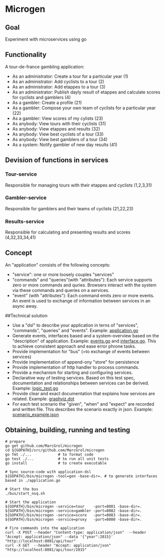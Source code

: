 # Microgen

## Goal
Experiment with microservices using go

## Functionality
A tour-de-france gambling application:
- As an administrator: Create a tour for a particular year (1)
- As an administrator: Add cyclists to a tour (2)
- As an administrator: Add etappes to a tour (3)
- As an administrator: Publish dayly result of etappes and calculate scores for cyclists and gamblers (4)
- As a gambler: Create a profile (21)
- As a gambler: Compose your own team of cyclists for a particular year (22)
- As a gambler: View scores of my cylists (23)
- As anybody: View tours with their cyclists (31)
- As anybody: View etappes and results (32)
- As anybody: View best cyclists of a tour (33)
- As anybody: View best gamblers of a tour (34)
- As a system: Notify gambler of new day results (41)

## Devision of functions in services
### Tour-service
Responsible for managing tours with their etappes and cyclists (1,2,3,31)

### Gambler-service
Responsible for gamblers and their teams of cyclists (21,22,23)

### Results-service
Responsible for calculating and presenting results and scores (4,32,33,34,41)

## Concept
An "application" consists of the following concepts:
 - "service": one or more loosely couples "services"
 - "commands" and "queries"(with "attributes"): Each service supports zero or more commands and quries. Browsers interact with the system via these commands and queries on a services.
 - "event" (with "attributes"): Each command emits zero or more events. An event is used to exchange of information between services in an async away.

##Technical solution
- Use a "dsl" to describe your application in terns of "services", "commands", "queries" and "events". Example: [application.go](./application.go)
- Generate events, interfaces based and a system-overview based on the "description" of application. Example: [events.go](./tourApp/events/events.go) and [interface.go](./tourApp/gambler/interface.go). This to achieve consistent approach and ease error phrone tasks.
- Provide implementation for "bus" (=to exchange of events between services)
- Provide implementation of append-ony "store" for persistence
- Provide implementation of http handler to process commands.
- Provide a mechanism for starting and configuring services.
- Declarative way of testing services. Based on this test spec, documentation and relationships between services can be derived. Example: [logic_test.go](./tourApp/tour/logic_test.go)
- Provide clear and exact documentation that explains how services are related. Example: [graphviz.dot](./tourApp/doc/graphviz.pdf)
- For each test scenario the "given", "when" and "expect" are recorded and written file. This describes the scenario exactly in json. Example: [scenario_example.json](./tourApp/doc/example_Create_new_gambler_success.txt)

## Obtaining, building, running and testing

    # prepare
    go get github.com/MarcGrol/microgen
    cd ${GOPATH}/src/github.com/MarcGrol/microgen
    go fmt ./...            # to format code
    go test ./...           # to run all unit tests
    go install              # to create executable
    
    # Sync source-code with application-dsl
    ${GOPATH}/bin/microgen -tool=gen -base-dir=. # to generate interfaces based in ./application.go
    
    # Start the bus
    ./bus/start_nsq.sh
    
    # Start the application
    ${GOPATH}/bin/microgen -service=tour    -port=8081 -base-dir=.
    ${GOPATH}/bin/microgen -service=gambler -port=8082 -base-dir=.
    ${GOPATH}/bin/microgen -service=score   -port=8083 -base-dir=.
    ${GOPATH}/bin/microgen -service=proxy   -port=8080 -base-dir=.
    
    # Fire commands into the application
    curl -X POST --header "Content-type: application/json"  --header "Accept: application/json" --data '{"year":2015}' "http://localhost:8081/api/tour"
    curl -X GET  --header "Accept: application/json"  "http://localhost:8081/api/tour/2015"
    

